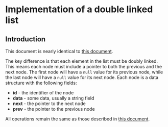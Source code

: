 # Implementation of a double linked list

## Introduction

This document is nearly identical to [this document](simple-linked-list.md). 

The key difference is that each element in the list must be doubly linked. This means each node must include a pointer to both the previous and the next node. The first node will have a `null` value for its previous node, while the last node will have a `null` value for its next node. Each node is a data structure with the following fields:

- **id** - the identifier of the node
- **data** - some data, usually a string field
- **next** - the pointer to the next node
- **prev** - the pointer to the previous node

All operations remain the same as those described in [this document](simple-linked-list.md).
